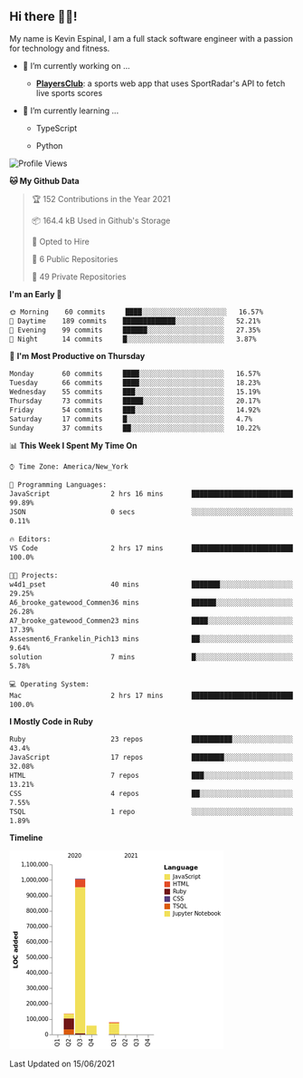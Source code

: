 ## Hi there 👋🏽!

My name is Kevin Espinal, I am a full stack software engineer with a passion for technology and fitness.

- 🔭 I’m currently working on ...

     - **[PlayersClub](https://playersclub.herokuapp.com/#/)**: a sports web app that uses SportRadar's API to fetch live sports scores

- 🌱 I’m currently learning ...

     - TypeScript
     
     - Python
     
<!--START_SECTION:waka-->
![Profile Views](http://img.shields.io/badge/Profile%20Views-0-blue)

**🐱 My Github Data** 

> 🏆 152 Contributions in the Year 2021
 > 
> 📦 164.4 kB Used in Github's Storage 
 > 
> 💼 Opted to Hire
 > 
> 📜 6 Public Repositories 
 > 
> 🔑 49 Private Repositories  
 > 
**I'm an Early 🐤** 

```text
🌞 Morning    60 commits     ████░░░░░░░░░░░░░░░░░░░░░   16.57% 
🌆 Daytime    189 commits    █████████████░░░░░░░░░░░░   52.21% 
🌃 Evening    99 commits     ██████░░░░░░░░░░░░░░░░░░░   27.35% 
🌙 Night      14 commits     █░░░░░░░░░░░░░░░░░░░░░░░░   3.87%

```
📅 **I'm Most Productive on Thursday** 

```text
Monday       60 commits     ████░░░░░░░░░░░░░░░░░░░░░   16.57% 
Tuesday      66 commits     ████░░░░░░░░░░░░░░░░░░░░░   18.23% 
Wednesday    55 commits     ███░░░░░░░░░░░░░░░░░░░░░░   15.19% 
Thursday     73 commits     █████░░░░░░░░░░░░░░░░░░░░   20.17% 
Friday       54 commits     ███░░░░░░░░░░░░░░░░░░░░░░   14.92% 
Saturday     17 commits     █░░░░░░░░░░░░░░░░░░░░░░░░   4.7% 
Sunday       37 commits     ██░░░░░░░░░░░░░░░░░░░░░░░   10.22%

```


📊 **This Week I Spent My Time On** 

```text
⌚︎ Time Zone: America/New_York

💬 Programming Languages: 
JavaScript               2 hrs 16 mins       █████████████████████████   99.89% 
JSON                     0 secs              ░░░░░░░░░░░░░░░░░░░░░░░░░   0.11%

🔥 Editors: 
VS Code                  2 hrs 17 mins       █████████████████████████   100.0%

🐱‍💻 Projects: 
w4d1_pset                40 mins             ███████░░░░░░░░░░░░░░░░░░   29.25% 
A6_brooke_gatewood_Commen36 mins             ██████░░░░░░░░░░░░░░░░░░░   26.28% 
A7_brooke_gatewood_Commen23 mins             ████░░░░░░░░░░░░░░░░░░░░░   17.39% 
Assesment6_Frankelin_Pich13 mins             ██░░░░░░░░░░░░░░░░░░░░░░░   9.64% 
solution                 7 mins              █░░░░░░░░░░░░░░░░░░░░░░░░   5.78%

💻 Operating System: 
Mac                      2 hrs 17 mins       █████████████████████████   100.0%

```

**I Mostly Code in Ruby** 

```text
Ruby                     23 repos            ██████████░░░░░░░░░░░░░░░   43.4% 
JavaScript               17 repos            ████████░░░░░░░░░░░░░░░░░   32.08% 
HTML                     7 repos             ███░░░░░░░░░░░░░░░░░░░░░░   13.21% 
CSS                      4 repos             ██░░░░░░░░░░░░░░░░░░░░░░░   7.55% 
TSQL                     1 repo              ░░░░░░░░░░░░░░░░░░░░░░░░░   1.89%

```


**Timeline**

![Chart not found](https://raw.githubusercontent.com/espinalk212/espinalk212/main/charts/bar_graph.png) 


 Last Updated on 15/06/2021
<!--END_SECTION:waka-->


<!--
**espinalk212/espinalk212** is a ✨ _special_ ✨ repository because its `README.md` (this file) appears on your GitHub profile.

Here are some ideas to get you started:

- 🔭 I’m currently working on ...
- 🌱 I’m currently learning ...
- 👯 I’m looking to collaborate on ...
- 🤔 I’m looking for help with ...
- 💬 Ask me about ...
- 📫 How to reach me: ...
- 😄 Pronouns: ...
- ⚡ Fun fact: ...
-->
